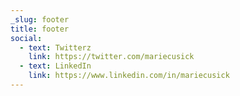 ```yaml
---
_slug: footer
title: footer
social:
  - text: Twitterz
    link: https://twitter.com/mariecusick
  - text: LinkedIn
    link: https://www.linkedin.com/in/mariecusick
---
```

